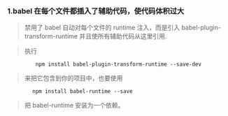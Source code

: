 ### 1.babel 在每个文件都插入了辅助代码，使代码体积过大
> 禁用了 babel 自动对每个文件的 runtime 注入，而是引入 babel-plugin-transform-runtime 并且使所有辅助代码从这里引用.

> 执行 

```
         npm install babel-plugin-transform-runtime --save-dev
```

 > 来把它包含到你的项目中，也要使用 

```
        npm install babel-runtime --save
```
  > 把 babel-runtime 安装为一个依赖。
